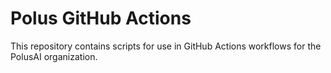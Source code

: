 # Polus GitHub Actions

This repository contains scripts for use in GitHub Actions workflows for the PolusAI organization.
